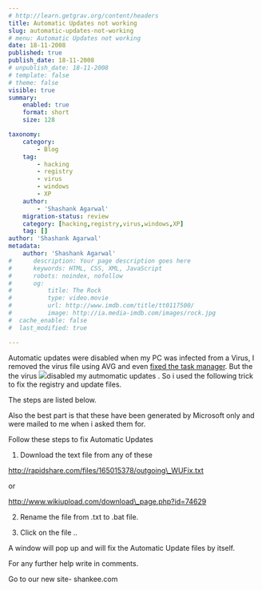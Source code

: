 ```yaml
---
# http://learn.getgrav.org/content/headers
title: Automatic Updates not working
slug: automatic-updates-not-working
# menu: Automatic Updates not working
date: 18-11-2008
published: true
publish_date: 18-11-2008
# unpublish_date: 18-11-2008
# template: false
# theme: false
visible: true
summary:
    enabled: true
    format: short
    size: 128

taxonomy:
    category:
        - Blog
    tag:
        - hacking
        - registry
        - virus
        - windows
        - XP
    author:
        - 'Shashank Agarwal'
    migration-status: review
    category: [hacking,registry,virus,windows,XP]
    tag: []
author: 'Shashank Agarwal'
metadata:
    author: 'Shashank Agarwal'
#      description: Your page description goes here
#      keywords: HTML, CSS, XML, JavaScript
#      robots: noindex, nofollow
#      og:
#          title: The Rock
#          type: video.movie
#          url: http://www.imdb.com/title/tt0117500/
#          image: http://ia.media-imdb.com/images/rock.jpg
#  cache_enable: false
#  last_modified: true

---
```


Automatic updates were disabled when my PC was infected from a Virus, I removed the virus file using AVG and even [fixed the task manager](http://haknit.blogspot.com/2008/11/task-manager-enabledisable.html). But the the virus [![](http://4.bp.blogspot.com/_V2JZuLkPrjQ/SSLlCedSiHI/AAAAAAAAEhE/WPiL8PEqeyU/s320/logo_windows.gif)](http://4.bp.blogspot.com/_V2JZuLkPrjQ/SSLlCedSiHI/AAAAAAAAEhE/WPiL8PEqeyU/s1600-h/logo_windows.gif)disabled my autmomatic updates . So i used the following trick to fix the registry and update files.

The steps are listed below.

Also the best part is that these have been generated by Microsoft only and were mailed to me when i asked them for.

Follow these steps to fix Automatic Updates

1. Download the text file from any of these

http://rapidshare.com/files/165015378/outgoing\_WUFix.txt

or

http://www.wikiupload.com/download\_page.php?id=74629

2. Rename the file from .txt to .bat file.

3. Click on the file ..

A window will pop up and will fix the Automatic Update files by itself.

For any further help write in comments.

Go to our new site- shankee.com
